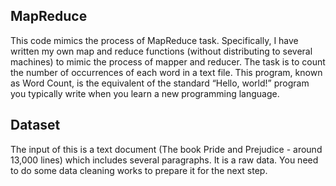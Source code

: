 ## MapReduce

This code mimics the process of MapReduce task. Specifically, I have written my own map and reduce functions (without distributing to several machines) to mimic the process of mapper and reducer. The task is to count the number of occurrences of each word in a text file. This program, known as Word Count, is the equivalent of the standard “Hello, world!” program you typically write when you learn a new programming language.

## Dataset
The input of this is a text document (The book Pride and Prejudice - around 13,000 lines) which includes several paragraphs. It is a raw data. You need to do some data cleaning works to prepare it for the next step.

